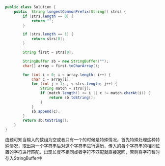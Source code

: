 ```java
public class Solution {
    public  String longestCommonPrefix(String[] strs) {
        if (strs.length == 0) {
            return "";
        }

        if (strs.length == 1) {
            return strs[0];
        }

        String first = strs[0];

        StringBuffer sb = new StringBuffer("");
        char[] array = first.toCharArray();

        for (int i = 0; i < array.length; i++) {
            char c = array[i];
            for (int j = 1; j < strs.length; j++) {
                String match = strs[j];
                if (match.length() <= i || c != match.charAt(i)) {
                    return sb.toString();
                }
            }
            sb.append(c);
        }
        return sb.toString();
    }
}
```

由题可知当输入的数组为空或者只有一个的时候是特殊情况，首先特殊处理这种特殊情况，取出第一个字符串后对这个字符串进行遍历，传入的每个字符串的相同位置的字符进行匹配，出现长度不相同或者字符不匹配就直接返回，否则将字符暂时存入StringBuffer中